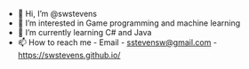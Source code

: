 - 👋 Hi, I’m @swstevens
- 👀 I’m interested in Game programming and machine learning
- 🌱 I’m currently learning C# and Java
- 📫 How to reach me - Email - sstevensw@gmail.com - https://swstevens.github.io/

<!---
swstevens/swstevens is a ✨ special ✨ repository because its `README.md` (this file) appears on your GitHub profile.
You can click the Preview link to take a look at your changes.
--->
